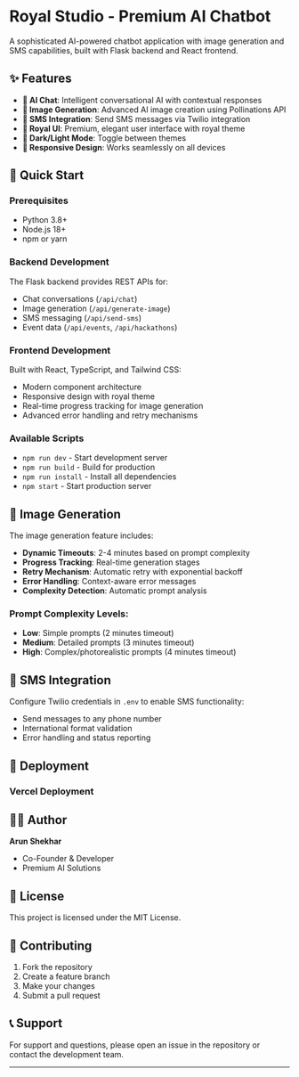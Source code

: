 # Royal Studio - Premium AI Chatbot

A sophisticated AI-powered chatbot application with image generation and SMS capabilities, built with Flask backend and React frontend.

## ✨ Features

- **🤖 AI Chat**: Intelligent conversational AI with contextual responses
- **🎨 Image Generation**: Advanced AI image creation using Pollinations API
- **📱 SMS Integration**: Send SMS messages via Twilio integration
- **👑 Royal UI**: Premium, elegant user interface with royal theme
- **🌙 Dark/Light Mode**: Toggle between themes
- **📱 Responsive Design**: Works seamlessly on all devices

## 🚀 Quick Start

### Prerequisites

- Python 3.8+
- Node.js 18+
- npm or yarn



### Backend Development

The Flask backend provides REST APIs for:
- Chat conversations (`/api/chat`)
- Image generation (`/api/generate-image`)
- SMS messaging (`/api/send-sms`)
- Event data (`/api/events`, `/api/hackathons`)

### Frontend Development

Built with React, TypeScript, and Tailwind CSS:
- Modern component architecture
- Responsive design with royal theme
- Real-time progress tracking for image generation
- Advanced error handling and retry mechanisms

### Available Scripts

- `npm run dev` - Start development server
- `npm run build` - Build for production
- `npm run install` - Install all dependencies
- `npm start` - Start production server

## 🎨 Image Generation

The image generation feature includes:
- **Dynamic Timeouts**: 2-4 minutes based on prompt complexity
- **Progress Tracking**: Real-time generation stages
- **Retry Mechanism**: Automatic retry with exponential backoff
- **Error Handling**: Context-aware error messages
- **Complexity Detection**: Automatic prompt analysis

### Prompt Complexity Levels:
- **Low**: Simple prompts (2 minutes timeout)
- **Medium**: Detailed prompts (3 minutes timeout)
- **High**: Complex/photorealistic prompts (4 minutes timeout)

## 📱 SMS Integration

Configure Twilio credentials in `.env` to enable SMS functionality:
- Send messages to any phone number
- International format validation
- Error handling and status reporting

## 🚀 Deployment

### Vercel Deployment

## 👨‍💻 Author

**Arun Shekhar**
- Co-Founder & Developer
- Premium AI Solutions

## 📄 License

This project is licensed under the MIT License.

## 🤝 Contributing

1. Fork the repository
2. Create a feature branch
3. Make your changes
4. Submit a pull request

## 📞 Support

For support and questions, please open an issue in the repository or contact the development team.

---

